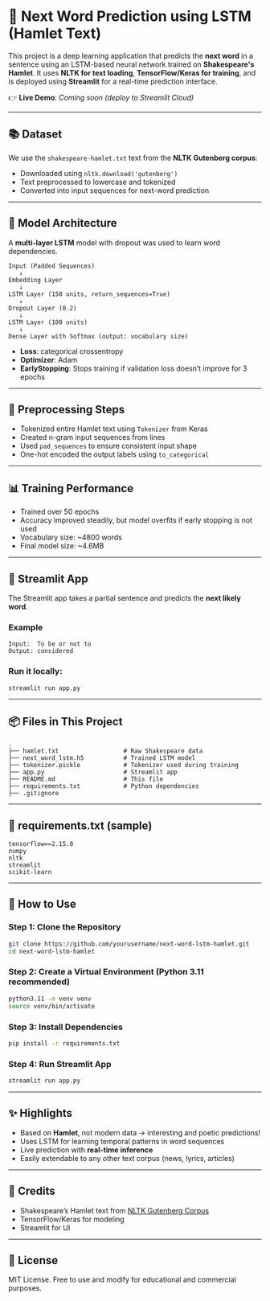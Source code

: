 # 🔮 Next Word Prediction using LSTM (Hamlet Text)

This project is a deep learning application that predicts the **next word** in a sentence using an LSTM-based neural network trained on **Shakespeare's Hamlet**. It uses **NLTK for text loading**, **TensorFlow/Keras for training**, and is deployed using **Streamlit** for a real-time prediction interface.

👉 **Live Demo**: *Coming soon (deploy to Streamlit Cloud)*

---

## 📚 Dataset

We use the `shakespeare-hamlet.txt` text from the **NLTK Gutenberg corpus**:

- Downloaded using `nltk.download('gutenberg')`
- Text preprocessed to lowercase and tokenized
- Converted into input sequences for next-word prediction

---

## 🧠 Model Architecture

A **multi-layer LSTM** model with dropout was used to learn word dependencies.

```
Input (Padded Sequences)
   ↓
Embedding Layer
   ↓
LSTM Layer (150 units, return_sequences=True)
   ↓
Dropout Layer (0.2)
   ↓
LSTM Layer (100 units)
   ↓
Dense Layer with Softmax (output: vocabulary size)
```

- **Loss**: categorical crossentropy
- **Optimizer**: Adam
- **EarlyStopping**: Stops training if validation loss doesn’t improve for 3 epochs

---

## 🧪 Preprocessing Steps

- Tokenized entire Hamlet text using `Tokenizer` from Keras
- Created n-gram input sequences from lines
- Used `pad_sequences` to ensure consistent input shape
- One-hot encoded the output labels using `to_categorical`

---

## 📊 Training Performance

- Trained over 50 epochs
- Accuracy improved steadily, but model overfits if early stopping is not used
- Vocabulary size: ~4800 words
- Final model size: ~4.6MB

---

## 🚀 Streamlit App

The Streamlit app takes a partial sentence and predicts the **next likely word**.

### Example

```
Input:  To be or not to
Output: considered
```

### Run it locally:

```bash
streamlit run app.py
```

---

## 📦 Files in This Project

```
.
├── hamlet.txt                  # Raw Shakespeare data
├── next_word_lstm.h5           # Trained LSTM model
├── tokenizer.pickle            # Tokenizer used during training
├── app.py                      # Streamlit app
├── README.md                   # This file
├── requirements.txt            # Python dependencies
├── .gitignore
```

---

## 📄 requirements.txt (sample)

```
tensorflow==2.15.0
numpy
nltk
streamlit
scikit-learn
```

---

## 🔧 How to Use

### Step 1: Clone the Repository

```bash
git clone https://github.com/yourusername/next-word-lstm-hamlet.git
cd next-word-lstm-hamlet
```

### Step 2: Create a Virtual Environment (Python 3.11 recommended)

```bash
python3.11 -m venv venv
source venv/bin/activate
```

### Step 3: Install Dependencies

```bash
pip install -r requirements.txt
```

### Step 4: Run Streamlit App

```bash
streamlit run app.py
```

---

## ✨ Highlights

- Based on **Hamlet**, not modern data → interesting and poetic predictions!
- Uses LSTM for learning temporal patterns in word sequences
- Live prediction with **real-time inference**
- Easily extendable to any other text corpus (news, lyrics, articles)

---

## 🙏 Credits

- Shakespeare’s Hamlet text from [NLTK Gutenberg Corpus](https://www.nltk.org/)
- TensorFlow/Keras for modeling
- Streamlit for UI

---

## 🏁 License

MIT License. Free to use and modify for educational and commercial purposes.
